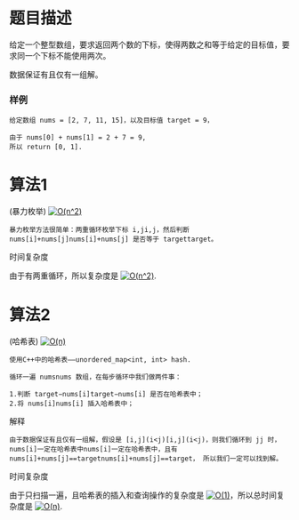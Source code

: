 # 题目描述

给定一个整型数组，要求返回两个数的下标，使得两数之和等于给定的目标值，要求同一个下标不能使用两次。

数据保证有且仅有一组解。

### 样例

    给定数组 nums = [2, 7, 11, 15]，以及目标值 target = 9，

    由于 nums[0] + nums[1] = 2 + 7 = 9,
    所以 return [0, 1].
    
# 算法1
(暴力枚举) 
<a href="https://www.codecogs.com/eqnedit.php?latex=O(n^2)" target="_blank"><img src="https://latex.codecogs.com/gif.latex?O(n^2)" title="O(n^2)" /></a>

    暴力枚举方法很简单：两重循环枚举下标 i,ji,j，然后判断 nums[i]+nums[j]nums[i]+nums[j] 是否等于 targettarget。
时间复杂度

由于有两重循环，所以复杂度是 
<a href="https://www.codecogs.com/eqnedit.php?latex=O(n^2)" target="_blank"><img src="https://latex.codecogs.com/gif.latex?O(n^2)" title="O(n^2)" /></a>.

# 算法2
(哈希表) 
<a href="https://www.codecogs.com/eqnedit.php?latex=O(n)" target="_blank"><img src="https://latex.codecogs.com/gif.latex?O(n)" title="O(n)" /></a>

    使用C++中的哈希表——unordered_map<int, int> hash.

    循环一遍 numsnums 数组，在每步循环中我们做两件事：

    1.判断 target−nums[i]target−nums[i] 是否在哈希表中；
    2.将 nums[i]nums[i] 插入哈希表中；
解释

    由于数据保证有且仅有一组解，假设是 [i,j](i<j)[i,j](i<j)，则我们循环到 jj 时，nums[i]一定在哈希表中nums[i]一定在哈希表中，且有 nums[i]+nums[j]==targetnums[i]+nums[j]==target， 所以我们一定可以找到解。

时间复杂度

由于只扫描一遍，且哈希表的插入和查询操作的复杂度是 
<a href="https://www.codecogs.com/eqnedit.php?latex=O(1)" target="_blank"><img src="https://latex.codecogs.com/gif.latex?O(1)" title="O(1)" /></a>，所以总时间复杂度是
<a href="https://www.codecogs.com/eqnedit.php?latex=O(n)" target="_blank"><img src="https://latex.codecogs.com/gif.latex?O(n)" title="O(n)" /></a>.
